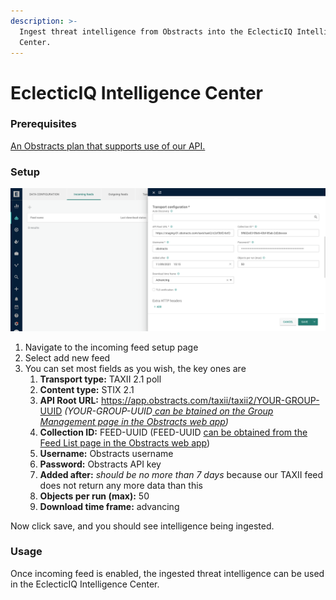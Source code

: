 ```yaml
---
description: >-
  Ingest threat intelligence from Obstracts into the EclecticIQ Intelligence
  Center.
---
```


# EclecticIQ Intelligence Center

### Prerequisites

[An Obstracts plan that supports use of our API.](https://www.obstracts.com/pricing/)

### Setup <a href="#setup" id="setup"></a>

![EclecticIQ incoming feed setup](../.gitbook/assets/obstracts-eiq.png)



1. Navigate to the incoming feed setup page
2. Select add new feed
3. You can set most fields as you wish, the key ones are
   1. **Transport type:** TAXII 2.1 poll
   2. **Content type:** STIX 2.1
   3. **API Root URL:** https://app.obstracts.com/taxii/taxii2/YOUR-GROUP-UUID _(_YOUR-GROUP-UUID[ ](https://app.stixify.com/user/manage\_group)[can be btained on the Group Management page in the Obstracts web app](https://app.obstracts.com/user/manage\_group)_)_
   4. **Collection ID:** FEED-UUID (FEED-UUID [can be obtained from the Feed List page in the Obstracts web app](https://app.obstracts.com/feed/list/))
   5. **Username:** Obstracts username
   6. **Password:** Obstracts API key
   7. **Added after:** _should be no more than 7 days_ because our TAXII feed does not return any more data than this
   8. **Objects per run (max):** 50
   9. **Download time frame:** advancing

Now click save, and you should see intelligence being ingested.&#x20;

### Usage

Once incoming feed is enabled, the ingested threat intelligence can be used in the EclecticIQ Intelligence Center.

